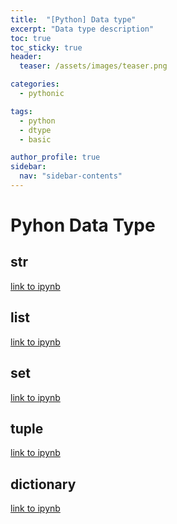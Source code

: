 ```yaml
---
title:  "[Python] Data type"
excerpt: "Data type description"
toc: true
toc_sticky: true
header:
  teaser: /assets/images/teaser.png

categories:
  - pythonic

tags:
  - python
  - dtype
  - basic

author_profile: true
sidebar:
  nav: "sidebar-contents"
---
```


# Pyhon Data Type
## str
[link to ipynb](https://kim-byung-woo.github.io/kimbyungwoo.github.io/assets/html/python_str.html)<br/>
## list
[link to ipynb](https://kim-byung-woo.github.io/kimbyungwoo.github.io/assets/html/python_list.html)<br/>
## set
[link to ipynb](https://kim-byung-woo.github.io/kimbyungwoo.github.io/assets/html/python_set.html)<br/>
## tuple
[link to ipynb](https://kim-byung-woo.github.io/kimbyungwoo.github.io/assets/html/python_tuple.html)<br/>
## dictionary
[link to ipynb](https://kim-byung-woo.github.io/kimbyungwoo.github.io/assets/html/python_dictionary.html)<br/>
